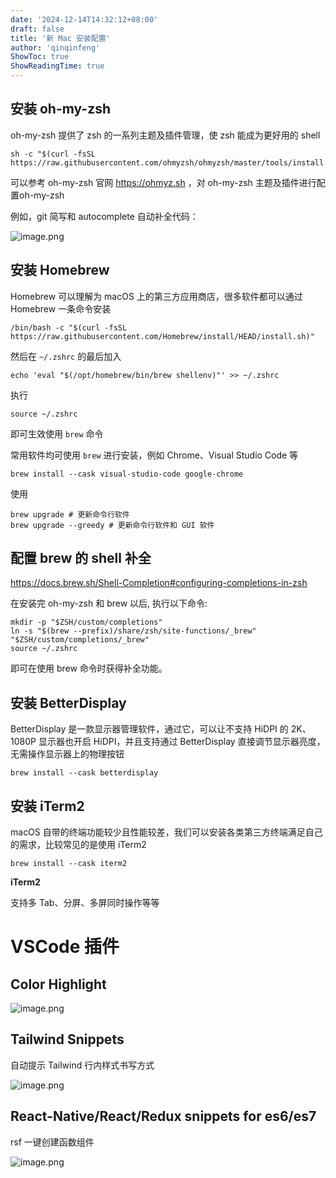 ```yaml
---
date: '2024-12-14T14:32:12+08:00'
draft: false
title: '新 Mac 安装配置'
author: 'qinqinfeng'
ShowToc: true
ShowReadingTime: true
---
```



## 安装 oh-my-zsh

oh-my-zsh 提供了 zsh 的一系列主题及插件管理，使 zsh 能成为更好用的 shell

    sh -c "$(curl -fsSL https://raw.githubusercontent.com/ohmyzsh/ohmyzsh/master/tools/install.sh)"

可以参考 oh-my-zsh 官网 <https://ohmyz.sh> ，对 oh-my-zsh 主题及插件进行配置oh-my-zsh

例如，git 简写和 autocomplete 自动补全代码：

![image.png](https://p0-xtjj-private.juejin.cn/tos-cn-i-73owjymdk6/4cd8b80c7a714e3896baa62d3938328f~tplv-73owjymdk6-jj-mark-v1:0:0:0:0:5o6Y6YeR5oqA5pyv56S-5Yy6IEAg5b6I5YaF5ZCR5Z2Q6L2m6YO95Z2Q6L2m6aG25LiK:q75.awebp?policy=eyJ2bSI6MywidWlkIjoiNTU0MjIyMzc1NDQwNzIifQ%3D%3D&rk3s=f64ab15b&x-orig-authkey=f32326d3454f2ac7e96d3d06cdbb035152127018&x-orig-expires=1734763842&x-orig-sign=Ld%2FYBzRuSZkwpbRipQX4O0ZmTek%3D)

## 安装 Homebrew

Homebrew 可以理解为 macOS 上的第三方应用商店，很多软件都可以通过 Homebrew 一条命令安装

    /bin/bash -c "$(curl -fsSL https://raw.githubusercontent.com/Homebrew/install/HEAD/install.sh)"

然后在 `~/.zshrc` 的最后加入

    echo 'eval "$(/opt/homebrew/bin/brew shellenv)"' >> ~/.zshrc

执行

    source ~/.zshrc

即可生效使用 `brew` 命令

常用软件均可使用 `brew` 进行安装，例如 Chrome、Visual Studio Code 等

    brew install --cask visual-studio-code google-chrome

使用

    brew upgrade # 更新命令行软件
    brew upgrade --greedy # 更新命令行软件和 GUI 软件

## 配置 brew 的 shell 补全

<https://docs.brew.sh/Shell-Completion#configuring-completions-in-zsh>

在安装完 oh-my-zsh 和 brew 以后, 执行以下命令:

    mkdir -p "$ZSH/custom/completions"
    ln -s "$(brew --prefix)/share/zsh/site-functions/_brew" "$ZSH/custom/completions/_brew"
    source ~/.zshrc

即可在使用 brew 命令时获得补全功能。

## 安装 BetterDisplay

BetterDisplay 是一款显示器管理软件，通过它，可以让不支持 HiDPI 的 2K、1080P 显示器也开启 HiDPI，并且支持通过 BetterDisplay 直接调节显示器亮度，无需操作显示器上的物理按钮

    brew install --cask betterdisplay

## 安装 iTerm2

macOS 自带的终端功能较少且性能较差，我们可以安装各类第三方终端满足自己的需求，比较常见的是使用 iTerm2

    brew install --cask iterm2

**iTerm2**

支持多 Tab、分屏、多屏同时操作等等

# VSCode 插件

## Color Highlight

![image.png](https://p0-xtjj-private.juejin.cn/tos-cn-i-73owjymdk6/dd459a5a69bd440882b7a860e2ff9ceb~tplv-73owjymdk6-jj-mark-v1:0:0:0:0:5o6Y6YeR5oqA5pyv56S-5Yy6IEAg5b6I5YaF5ZCR5Z2Q6L2m6YO95Z2Q6L2m6aG25LiK:q75.awebp?policy=eyJ2bSI6MywidWlkIjoiNTU0MjIyMzc1NDQwNzIifQ%3D%3D&rk3s=f64ab15b&x-orig-authkey=f32326d3454f2ac7e96d3d06cdbb035152127018&x-orig-expires=1734763842&x-orig-sign=rjzknR5DPNi5zmc%2FaUAZDgFrluU%3D)

## Tailwind Snippets

自动提示 Tailwind 行内样式书写方式

![image.png](https://p0-xtjj-private.juejin.cn/tos-cn-i-73owjymdk6/f8930975041e4044807d4cb8d1dd4978~tplv-73owjymdk6-jj-mark-v1:0:0:0:0:5o6Y6YeR5oqA5pyv56S-5Yy6IEAg5b6I5YaF5ZCR5Z2Q6L2m6YO95Z2Q6L2m6aG25LiK:q75.awebp?policy=eyJ2bSI6MywidWlkIjoiNTU0MjIyMzc1NDQwNzIifQ%3D%3D&rk3s=f64ab15b&x-orig-authkey=f32326d3454f2ac7e96d3d06cdbb035152127018&x-orig-expires=1734763842&x-orig-sign=l5OeqeQEIpewOkUcC3C%2FFVCYTi4%3D)

## React-Native/React/Redux snippets for es6/es7

rsf 一键创建函数组件

![image.png](https://p0-xtjj-private.juejin.cn/tos-cn-i-73owjymdk6/45c3390da4484c6ca7fa1d4146501cde~tplv-73owjymdk6-jj-mark-v1:0:0:0:0:5o6Y6YeR5oqA5pyv56S-5Yy6IEAg5b6I5YaF5ZCR5Z2Q6L2m6YO95Z2Q6L2m6aG25LiK:q75.awebp?policy=eyJ2bSI6MywidWlkIjoiNTU0MjIyMzc1NDQwNzIifQ%3D%3D&rk3s=f64ab15b&x-orig-authkey=f32326d3454f2ac7e96d3d06cdbb035152127018&x-orig-expires=1734763842&x-orig-sign=ccD%2FZA%2BiBR7PpVB6SuWYcn5OPgI%3D)
